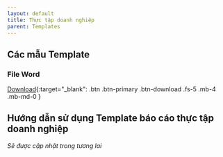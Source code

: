 ```yaml
---
layout: default
title: Thực tập doanh nghiệp
parent: Templates
---
```


## Các mẫu Template

### File Word

[Download](https://raw.githubusercontent.com/SVUIT/report-templates/main/internship-report/Template-bao-cao-TTDN.docx){:target="_blank": .btn .btn-primary .btn-download .fs-5 .mb-4 .mb-md-0 }

## Hướng dẫn sử dụng Template báo cáo thực tập doanh nghiệp

*Sẽ được cập nhật trong tương lai*